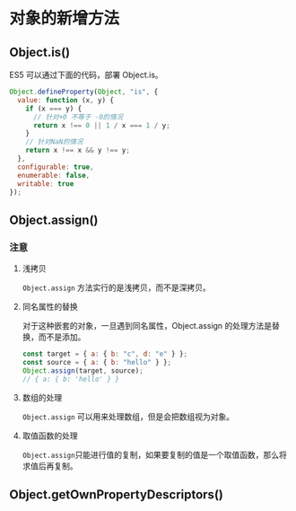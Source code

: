 # 对象的新增方法

## Object.is()

ES5 可以通过下面的代码，部署 Object.is。

```js
Object.defineProperty(Object, "is", {
  value: function (x, y) {
    if (x === y) {
      // 针对+0 不等于 -0的情况
      return x !== 0 || 1 / x === 1 / y;
    }
    // 针对NaN的情况
    return x !== x && y !== y;
  },
  configurable: true,
  enumerable: false,
  writable: true
});
```

## Object.assign()

### 注意

1. 浅拷贝

   `Object.assign` 方法实行的是浅拷贝，而不是深拷贝。

2. 同名属性的替换

   对于这种嵌套的对象，一旦遇到同名属性，Object.assign 的处理方法是替换，而不是添加。

   ```js
   const target = { a: { b: "c", d: "e" } };
   const source = { a: { b: "hello" } };
   Object.assign(target, source);
   // { a: { b: 'hello' } }
   ```

3. 数组的处理

   `Object.assign` 可以用来处理数组，但是会把数组视为对象。

4. 取值函数的处理

   `Object.assign`只能进行值的复制，如果要复制的值是一个取值函数，那么将求值后再复制。


## Object.getOwnPropertyDescriptors()
